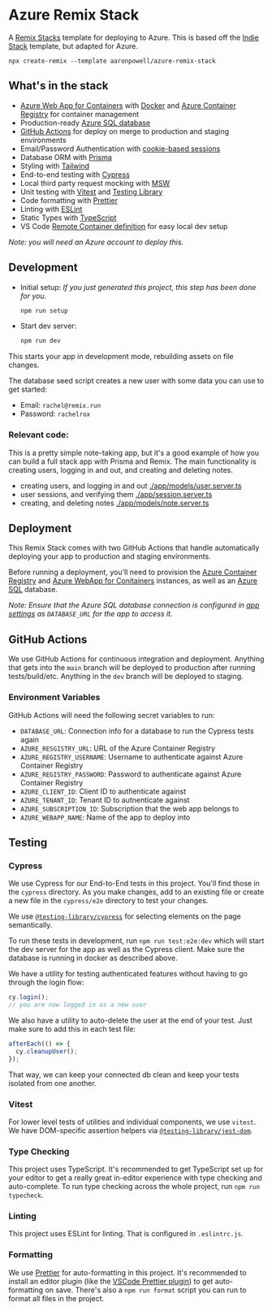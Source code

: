 # Azure Remix Stack

A [Remix Stacks](https://remix.run/stacks) template for deploying to Azure. This is based off the [Indie Stack](https://github.com/remix-run/indie-stack) template, but adapted for Azure.

```
npx create-remix --template aaronpowell/azure-remix-stack
```

## What's in the stack

- [Azure Web App for Containers](https://docs.microsoft.com/azure/app-service/quickstart-custom-container?tabs=dotnet&pivots=container-linux&WT.mc_id=javascript-61097-aapowell) with [Docker](https://www.docker.com/) and [Azure Container Registry](https://docs.microsoft.com/azure/container-registry/?WT.mc_id=javascript-61097-aapowell) for container management
- Production-ready [Azure SQL database](https://azure.microsoft.com/products/azure-sql/managed-instance/?WT.mc_id=javascript-61097-aapowell#overview)
- [GitHub Actions](https://github.com/features/actions) for deploy on merge to production and staging environments
- Email/Password Authentication with [cookie-based sessions](https://remix.run/docs/en/v1/api/remix#createcookiesessionstorage)
- Database ORM with [Prisma](https://prisma.io)
- Styling with [Tailwind](https://tailwindcss.com/)
- End-to-end testing with [Cypress](https://cypress.io)
- Local third party request mocking with [MSW](https://mswjs.io)
- Unit testing with [Vitest](https://vitest.dev) and [Testing Library](https://testing-library.com)
- Code formatting with [Prettier](https://prettier.io)
- Linting with [ESLint](https://eslint.org)
- Static Types with [TypeScript](https://typescriptlang.org)
- VS Code [Remote Container definition](https://code.visualstudio.com/docs/remote/containers?WT.mc_id=javascript-61097-aapowell) for easy local dev setup

_Note: you will need an Azure account to deploy this._

## Development

- Initial setup: _If you just generated this project, this step has been done for you._

  ```sh
  npm run setup
  ```

- Start dev server:

  ```sh
  npm run dev
  ```

This starts your app in development mode, rebuilding assets on file changes.

The database seed script creates a new user with some data you can use to get started:

- Email: `rachel@remix.run`
- Password: `rachelrox`

### Relevant code:

This is a pretty simple note-taking app, but it's a good example of how you can build a full stack app with Prisma and Remix. The main functionality is creating users, logging in and out, and creating and deleting notes.

- creating users, and logging in and out [./app/models/user.server.ts](./app/models/user.server.ts)
- user sessions, and verifying them [./app/session.server.ts](./app/session.server.ts)
- creating, and deleting notes [./app/models/note.server.ts](./app/models/note.server.ts)

## Deployment

This Remix Stack comes with two GitHub Actions that handle automatically deploying your app to production and staging environments.

Before running a deployment, you'll need to provision the [Azure Container Registry](https://docs.microsoft.com/azure/container-registry/?WT.mc_id=javascript-61097-aapowell) and [Azure WebApp for Conitainers](https://docs.microsoft.com/azure/app-service/quickstart-custom-container?tabs=dotnet&pivots=container-linux&WT.mc_id=javascript-61097-aapowell) instances, as well as an [Azure SQL](https://docs.microsoft.com/azure/azure-sql/database/single-database-create-quickstart?tabs=azure-portal&WT.mc_id=javascript-61097-aapowell) database.

_Note: Ensure that the Azure SQL database connection is configured in [app settings](https://docs.microsoft.com/azure/app-service/configure-common?tabs=portal&WT.mc_id=javascript-61097-aapowell) as `DATABASE_URL` for the app to access it._

## GitHub Actions

We use GitHub Actions for continuous integration and deployment. Anything that gets into the `main` branch will be deployed to production after running tests/build/etc. Anything in the `dev` branch will be deployed to staging.

### Environment Variables

GitHub Actions will need the following secret variables to run:

- `DATABASE_URL`: Connection info for a database to run the Cypress tests again
- `AZURE_RESGISTRY_URL`: URL of the Azure Container Registry
- `AZURE_REGISTRY_USERNAME`: Username to authenticate against Azure Container Registry
- `AZURE_REGISTRY_PASSWORD`: Password to authenticate against Azure Container Registry
- `AZURE_CLIENT_ID`: Client ID to authenticate against
- `AZURE_TENANT_ID`: Tenant ID to autnenticate against
- `AZURE_SUBSCRIPTION_ID`: Subscription that the web app belongs to
- `AZURE_WEBAPP_NAME`: Name of the app to deploy into

## Testing

### Cypress

We use Cypress for our End-to-End tests in this project. You'll find those in the `cypress` directory. As you make changes, add to an existing file or create a new file in the `cypress/e2e` directory to test your changes.

We use [`@testing-library/cypress`](https://testing-library.com/cypress) for selecting elements on the page semantically.

To run these tests in development, run `npm run test:e2e:dev` which will start the dev server for the app as well as the Cypress client. Make sure the database is running in docker as described above.

We have a utility for testing authenticated features without having to go through the login flow:

```ts
cy.login();
// you are now logged in as a new user
```

We also have a utility to auto-delete the user at the end of your test. Just make sure to add this in each test file:

```ts
afterEach(() => {
  cy.cleanupUser();
});
```

That way, we can keep your connected db clean and keep your tests isolated from one another.

### Vitest

For lower level tests of utilities and individual components, we use `vitest`. We have DOM-specific assertion helpers via [`@testing-library/jest-dom`](https://testing-library.com/jest-dom).

### Type Checking

This project uses TypeScript. It's recommended to get TypeScript set up for your editor to get a really great in-editor experience with type checking and auto-complete. To run type checking across the whole project, run `npm run typecheck`.

### Linting

This project uses ESLint for linting. That is configured in `.eslintrc.js`.

### Formatting

We use [Prettier](https://prettier.io/) for auto-formatting in this project. It's recommended to install an editor plugin (like the [VSCode Prettier plugin](https://marketplace.visualstudio.com/items?itemName=esbenp.prettier-vscode)) to get auto-formatting on save. There's also a `npm run format` script you can run to format all files in the project.
